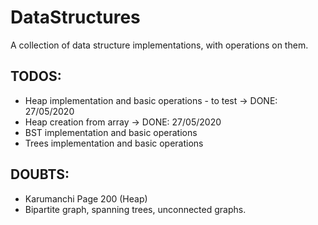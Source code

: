 # DataStructures

A collection of data structure implementations, with operations on them.

## TODOS:

- Heap implementation and basic operations - to test -> DONE: 27/05/2020
- Heap creation from array -> DONE: 27/05/2020
- BST implementation and basic operations
- Trees implementation and basic operations

## DOUBTS:

- Karumanchi Page 200 (Heap)
- Bipartite graph, spanning trees, unconnected graphs.
